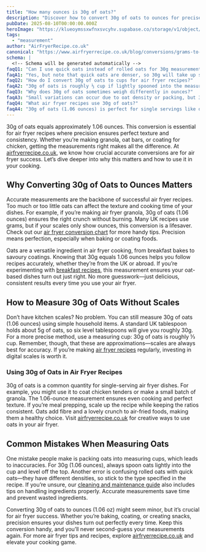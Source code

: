 ```yaml
---
title: "How many ounces is 30g of oats?"
description: "Discover how to convert 30g of oats to ounces for precise air fryer cooking. Get accurate measurements and perfect your recipes with ease."
pubDate: 2025-08-10T00:00:00.000Z
heroImage: "https://klueoymssxwfnxsvcyhv.supabase.co/storage/v1/object/public/Shmucket/how-many-ounces-is-30g-of-oats.webp"
tags:
  - "measurement"
author: "AirFryerRecipe.co.uk"
canonical: "https://www.airfryerrecipe.co.uk/blog/conversions/grams-to-ounces/how-many-ounces-is-30g-of-oats"
schema: |
  <!-- Schema will be generated automatically -->
faqQ1: "Can I use quick oats instead of rolled oats for 30g measurements?"
faqA1: "Yes, but note that quick oats are denser, so 30g will take up slightly less volume than rolled oats. For accuracy, stick to weight (30g or 1.06 ounces) rather than cup measurements when substituting. This ensures your air fryer recipes turn out as intended."
faqQ2: "How do I convert 30g of oats to cups for air fryer recipes?"
faqA2: "30g of oats is roughly ⅓ cup if lightly spooned into the measuring cup. However, weight (grams or ounces) is more reliable for accuracy, especially in air fryer cooking where precise measurements affect texture and cooking time. Use scales for best results."
faqQ3: "Why does 30g of oats sometimes weigh differently in ounces?"
faqA3: "Small variations can occur due to oat density or packing, but 30g consistently equals 1.06 ounces. Always use a digital scale for precision, especially in air fryer recipes where even small discrepancies can impact the final dish."
faqQ4: "What air fryer recipes use 30g of oats?"
faqA4: "30g of oats (1.06 ounces) is perfect for single servings like oat bars, granola clusters, or coating for chicken or fish. It’s also ideal for small-batch baking in the air fryer. Check out our breakfast and snack recipes for creative ideas."
---
```

<p>30g of oats equals approximately 1.06 ounces. This conversion is essential for air fryer recipes where precision ensures perfect texture and consistency. Whether you’re making granola, oat bars, or coating for chicken, getting the measurements right makes all the difference. At <a href=https://www.airfryerrecipe.co.uk>airfryerrecipe.co.uk</a>, we know how crucial accurate conversions are for air fryer success. Let’s dive deeper into why this matters and how to use it in your cooking.</p>

<h2>Why Converting 30g of Oats to Ounces Matters</h2>
<p>Accurate measurements are the backbone of successful air fryer recipes. Too much or too little oats can affect the texture and cooking time of your dishes. For example, if you’re making air fryer granola, 30g of oats (1.06 ounces) ensures the right crunch without burning. Many UK recipes use grams, but if your scales only show ounces, this conversion is a lifesaver. Check out our <a href=https://www.airfryerrecipe.co.uk/air-fryer-conversion-chart>air fryer conversion chart</a> for more handy tips. Precision means perfection, especially when baking or coating foods.</p>

<p>Oats are a versatile ingredient in air fryer cooking, from breakfast bakes to savoury coatings. Knowing that 30g equals 1.06 ounces helps you follow recipes accurately, whether they’re from the UK or abroad. If you’re experimenting with <a href=https://www.airfryerrecipe.co.uk/recipe-category/breakfast>breakfast recipes</a>, this measurement ensures your oat-based dishes turn out just right. No more guesswork—just delicious, consistent results every time you use your air fryer.</p>

<h2>How to Measure 30g of Oats Without Scales</h2>
<p>Don’t have kitchen scales? No problem. You can still measure 30g of oats (1.06 ounces) using simple household items. A standard UK tablespoon holds about 5g of oats, so six level tablespoons will give you roughly 30g. For a more precise method, use a measuring cup: 30g of oats is roughly ⅓ cup. Remember, though, that these are approximations—scales are always best for accuracy. If you’re making <a href=https://www.airfryerrecipe.co.uk/recipes>air fryer recipes</a> regularly, investing in digital scales is worth it.</p>

<h3>Using 30g of Oats in Air Fryer Recipes</h3>
<p>30g of oats is a common quantity for single-serving air fryer dishes. For example, you might use it to coat chicken tenders or make a small batch of granola. The 1.06-ounce measurement ensures even cooking and perfect texture. If you’re meal prepping, scale up the recipe while keeping the ratios consistent. Oats add fibre and a lovely crunch to air-fried foods, making them a healthy choice. Visit <a href=https://www.airfryerrecipe.co.uk>airfryerrecipe.co.uk</a> for creative ways to use oats in your air fryer.</p>

<h2>Common Mistakes When Measuring Oats</h2>
<p>One mistake people make is packing oats into measuring cups, which leads to inaccuracies. For 30g (1.06 ounces), always spoon oats lightly into the cup and level off the top. Another error is confusing rolled oats with quick oats—they have different densities, so stick to the type specified in the recipe. If you’re unsure, our <a href=https://www.airfryerrecipe.co.uk/air-fryer-cleaner>cleaning and maintenance guide</a> also includes tips on handling ingredients properly. Accurate measurements save time and prevent wasted ingredients.</p>

<p>Converting 30g of oats to ounces (1.06 oz) might seem minor, but it’s crucial for air fryer success. Whether you’re baking, coating, or creating snacks, precision ensures your dishes turn out perfectly every time. Keep this conversion handy, and you’ll never second-guess your measurements again. For more air fryer tips and recipes, explore <a href=https://www.airfryerrecipe.co.uk>airfryerrecipe.co.uk</a> and elevate your cooking game.</p>
